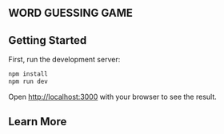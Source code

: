 ## WORD GUESSING GAME
## Getting Started

First, run the development server:

```bash
npm install 
npm run dev
```

Open [http://localhost:3000](http://localhost:3000) with your browser to see the result.


## Learn More


